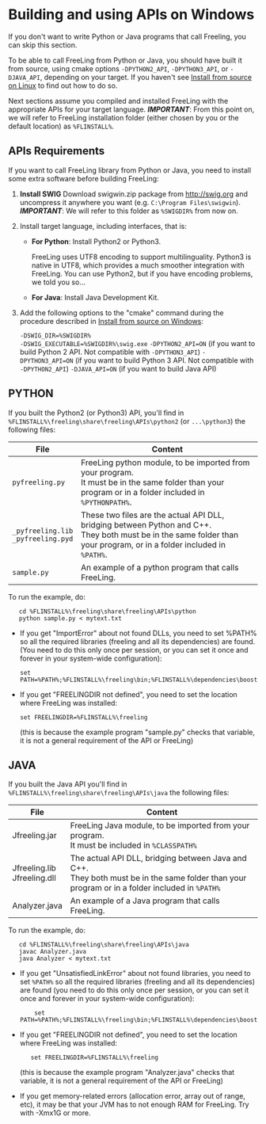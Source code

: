 # Building and using APIs on Windows

If you don't want to write Python or Java programs that call Freeling, you can skip this section.

To be able to call FreeLing from Python or Java, you should have built it from source, using cmake options `-DPYTHON2_API`, `-DPYTHON3_API`, or `-DJAVA_API`, depending on your target.
If you haven't see [Install from source on Linux](installation-windows.md) to find out how to do so.

Next sections assume you compiled and installed FreeLing with the appropriate APIs for your target language.
***IMPORTANT***: From this point on, we will refer to FreeLing installation folder (either chosen by you or the default location) as `%FLINSTALL%`.

## APIs Requirements 

If you want to call FreeLing library from Python or Java, you need to install some
extra software before building FreeLing:

1. **Install SWIG**
   Download swigwin.zip package from http://swig.org and uncompress it anywhere you want (e.g. `C:\Program Files\swigwin`).
   ***IMPORTANT***: We will refer to this folder as `%SWIGDIR%` from now on.

2. Install target language, including interfaces, that is:
    * **For Python**: Install Python2 or Python3.
    
      FreeLing uses UTF8 encoding to support multilinguality. Python3 is native in UTF8, which provides a much smoother integration with FreeLing. You can use Python2, but if you have encoding problems, we told you so...

    * **For Java**: Install Java Development Kit.
    
3. Add the following options to the "cmake" command during the procedure described in [Install from source on Windows](installation-windows.md):

   `-DSWIG_DIR=%SWIGDIR%`             
   `-DSWIG_EXECUTABLE=%SWIGDIR%\swig.exe`
   `-DPYTHON2_API=ON`  (if you want to build Python 2 API. Not compatible with `-DPYTHON3_API`)
   `-DPYTHON3_API=ON`  (if you want to build Python 3 API. Not compatible with `-DPYTHON2_API`)
   `-DJAVA_API=ON`     (if you want to build Java API)



## PYTHON
  
If you built the Python2 (or Python3) API, you'll find in `%FLINSTALL%\freeling\share\freeling\APIs\python2` (or `...\python3`) the following files:

| File | Content |
| -- | -- |
| `pyfreeling.py`   | FreeLing python module, to be imported from your program.<br>It must be in the same folder than your program or in a folder included in `%PYTHONPATH%`. |
| `_pyfreeling.lib`<br>`_pyfreeling.pyd` | These two files are the actual API DLL, bridging between Python and C++.<br>They both must be in the same folder than your program, or in a folder included in `%PATH%`. | 
| `sample.py`       | An example of a python program that calls FreeLing. |
	
To run the example, do:
```
   cd %FLINSTALL%\freeling\share\freeling\APIs\python
   python sample.py < mytext.txt
```

- If you get "ImportError" about not found DLLs, you need to set %PATH% so all the required libraries (freeling and all its dependencies) are found. (You need to do this only once per session, or you can set it once and forever in your system-wide configuration):
  ```
  set PATH=%PATH%;%FLINSTALL%\freeling\bin;%FLINSTALL%\dependencies\boost\lib;%FLINSTALL%\dependencies\zlib\bin;%FLINSTALL%\dependencies\icu\bin64;
  ```
  
- If you get "FREELINGDIR not defined", you need to set the location where FreeLing was installed:
  ```     
  set FREELINGDIR=%FLINSTALL%\freeling
  ```
  (this is because the example program "sample.py" checks that variable, it is not a general requirement of the API or FreeLing)


## JAVA

If you built the Java API you'll find in `%FLINSTALL%\freeling\share\freeling\APIs\java` the following files:

| File | Content |
| -- | -- |
| Jfreeling.jar  | FreeLing Java module, to be imported from your program.<br>It must be included in `%CLASSPATH%` | 
| Jfreeling.lib<br>Jfreeling.dll  | The actual API DLL, bridging between Java and C++.<br>They both must be in the same folder than your program or in a folder included in `%PATH%` |
| Analyzer.java  | An example of a Java program that calls FreeLing. |
	
To run the example, do:
``` 
   cd %FLINSTALL%\freeling\share\freeling\APIs\java
   javac Analyzer.java
   java Analyzer < mytext.txt
```

- If you get "UnsatisfiedLinkError" about not found libraries, you need to set `%PATH%` so all the required libraries (freeling and all its dependencies) are found (you need to do this only once per session, or you can set it once and forever in your system-wide configuration):
  ```
      set PATH=%PATH%;%FLINSTALL%\freeling\bin;%FLINSTALL%\dependencies\boost\lib;%FLINSTALL%\dependencies\zlib\bin;%FLINSTALL%\dependencies\icu\bin64;
  ``` 
  
- If you get "FREELINGDIR not defined", you need to set the location where FreeLing was installed:
  ```       
     set FREELINGDIR=%FLINSTALL%\freeling
  ```
  (this is because the example program "Analyzer.java" checks that variable, it is not a general requirement of the API or FreeLing)

- If you get memory-related errors (allocation error, array out of range, etc), it  may be that your JVM has to not enough RAM for FreeLing.  Try with -Xmx1G or more.


